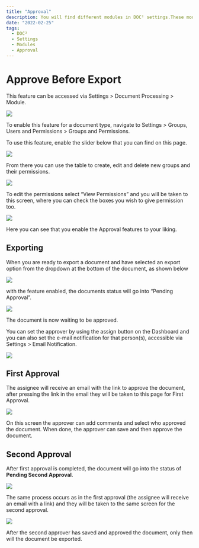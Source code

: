 ```yaml
---
title: "Approval"
description: You will find different modules in DOC² settings.These modules are important if you like to deal with Approvals, PO Matching and use individual configuration of your document types.
date: "2022-02-25"
tags:
  - DOC²
  - Settings
  - Modules
  - Approval
---
```



# Approve Before Export 

This feature can be accessed via Settings > Document Processing > Module.

![](/_images/doc2/Modules/Approval/Approval_1_ActivateSetting.png)

To enable this feature for a document type, navigate to Settings > Groups, Users and Permissions > Groups and Permissions. 

To use this feature, enable the slider below that you can find on this page.

![](/_images/doc2/Modules/Approval/Approval_2_activate.png)

From there you can use the table to create, edit and delete new groups and their permissions.

![](/_images/doc2/Modules/Approval/Approval_3_Create_Groups.png)

To edit the permissions select “View Permissions” and you will be taken to this screen, where you can check the boxes you wish to give permission too.

![](/_images/doc2/Modules/Approval/Approval_4_Doctype_permissions.png)

Here you can see that you enable the Approval features to your liking.

## Exporting

When you are ready to export a document and have selected an export option from the dropdown at the bottom of the document, as shown below

![](/_images/doc2/Modules/Approval/Approval_5_Exportdropdown.png)

with the feature enabled, the documents status will go into “Pending Approval”.

![](/_images/doc2/Modules/Approval/Approval_6_Status.png)

The document is now waiting to be approved.

You can set the approver by using the assign button on the Dashboard and you can also set the e-mail notification for that person(s), accessible via Settings > Email Notification.

![](/_images/doc2/Modules/Approval/Approval_7_Settings_email-notification.png)

## First Approval

The assignee will receive an email with the link to approve the document, after pressing the link in the email they will be taken to this page for First Approval.

![](/_images/doc2/Modules/Approval/Approval_8_1stApproval_screen.png)

On this screen the approver can add comments and select who approved the document. When done, the approver can save and then approve the document.


## Second Approval

After first approval is completed, the document will go into the status of **Pending Second Approval**.

![](/_images/doc2/Modules/Approval/Approval_9_pending2ndapproval_status.png)

The same process occurs as in the first approval (the assignee will receive an email with a link) and they will be taken to the same screen for the second approval.

![](/_images/doc2/Modules/Approval/Approval_10_2ndApprovalscreen.png)

After the second approver has saved and approved the document, only then will the document be exported.
